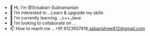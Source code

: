 - 👋 Hi, I’m @Srisabari-Subramanian
- 👀 I’m interested in ...Learn & upgrade my skills
- 🌱 I’m currently learning ...c++,Java
- 💞️ I’m looking to collaborate on ...
- 📫 How to reach me ...+91 9123507818,sabarishree612@gmail.com

<!---
Srisabari-Subramanian/Srisabari-Subramanian is a ✨ special ✨ repository because its `README.md` (this file) appears on your GitHub profile.
You can click the Preview link to take a look at your changes.
--->
